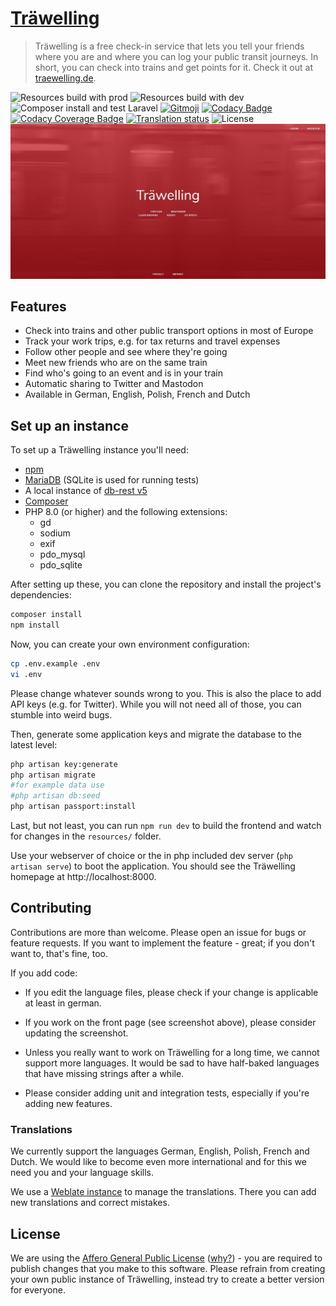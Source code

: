 # [Träwelling](https://traewelling.de)

> Träwelling is a free check-in service that lets you tell your friends where you are and where you can log your public transit journeys. In short, you can check into trains and get points for it. Check it out at [traewelling.de](https://traewelling.de).

![Resources build with `prod`](https://img.shields.io/github/workflow/status/Traewelling/traewelling/Resources%20build%20with%20%60prod%60?label=npm%20prod&logo=github)
![Resources build with `dev`](https://img.shields.io/github/workflow/status/Traewelling/traewelling/Resources%20build%20with%20%60dev%60?label=npm%20dev&logo=github)
![Composer install and test Laravel](https://img.shields.io/github/workflow/status/Traewelling/traewelling/Laravel?label=Laravel&logo=github)
[![Gitmoji](https://img.shields.io/badge/gitmoji-%20😜%20😍-FFDD67.svg)](https://gitmoji.dev)
[![Codacy Badge](https://img.shields.io/codacy/grade/60765ceacee5494184476eae9bf27a1f)](https://app.codacy.com/gh/Traewelling/traewelling?utm_source=github.com&utm_medium=referral&utm_content=Traewelling/traewelling&utm_campaign=Badge_Grade_Dashboard)
[![Codacy Coverage Badge](https://img.shields.io/codacy/coverage/60765ceacee5494184476eae9bf27a1f)](https://www.codacy.com/gh/Traewelling/traewelling/dashboard?utm_source=github.com&utm_medium=referral&utm_content=Traewelling/traewelling&utm_campaign=Badge_Coverage)
[![Translation status](https://weblate.bubu1.eu/widgets/trawelling/-/common/svg-badge.svg)](https://weblate.bubu1.eu/engage/trawelling/)
![License](https://img.shields.io/github/license/traewelling/traewelling)
[![Träwelling Screenshot](traewelling.jpg)](https://traewelling.de)

## Features

* Check into trains and other public transport options in most of Europe
* Track your work trips, e.g. for tax returns and travel expenses
* Follow other people and see where they're going
* Meet new friends who are on the same train
* Find who's going to an event and is in your train
* Automatic sharing to Twitter and Mastodon
* Available in German, English, Polish, French and Dutch

## Set up an instance

To set up a Träwelling instance you'll need:
* [npm](https://docs.npmjs.com/downloading-and-installing-node-js-and-npm)
* [MariaDB](https://mariadb.org/download) (SQLite is used for running tests)
* A local instance of [db-rest v5](https://github.com/derhuerst/db-rest/tree/5)
* [Composer](https://getcomposer.org/download/)
* PHP 8.0 (or higher) and the following extensions:
  * gd
  * sodium
  * exif
  * pdo_mysql
  * pdo_sqlite
	
After setting up these, you can clone the repository and install the project's dependencies:

```sh
composer install
npm install
```

Now, you can create your own environment configuration:

```sh
cp .env.example .env
vi .env
```

Please change whatever sounds wrong to you. This is also the place to add API keys (e.g. for Twitter). While you will
not need all of those, you can stumble into weird bugs.

Then, generate some application keys and migrate the database to the latest level:

```sh
php artisan key:generate
php artisan migrate 
#for example data use 
#php artisan db:seed
php artisan passport:install
```

Last, but not least, you can run `npm run dev` to build the frontend and watch for changes in the `resources/` folder.

Use your webserver of choice or the in php included dev server (`php artisan serve`) to boot the application. You should see the Träwelling
homepage at http://localhost:8000.

## Contributing

Contributions are more than welcome. Please open an issue for bugs or feature requests. If you want to implement the
feature - great; if you don't want to, that's fine, too.

If you add code:

* If you edit the language files, please check if your change is applicable at least in german.
  
* If you work on the front page (see screenshot above), please consider updating the screenshot.
  
* Unless you really want to work on Träwelling for a long time, we cannot support more languages. It would be sad to
  have half-baked languages that have missing strings after a while.
  
* Please consider adding unit and integration tests, especially if you're adding new features.

### Translations

We currently support the languages German, English, Polish, French and Dutch. We would like to become even more
international and for this we need you and your language skills.

We use a [Weblate instance](https://weblate.bubu1.eu/projects/trawelling/) to manage the translations. There you can add
new translations and correct mistakes.

## License

We are using the [Affero General Public License](/LICENSE) ([why?](http://www.gnu.org/licenses/why-affero-gpl)) - you
are required to publish changes that you make to this software. Please refrain from creating your own public instance of
Träwelling, instead try to create a better version for everyone.
